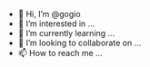 - 👋 Hi, I’m @gogio
- 👀 I’m interested in ...
- 🌱 I’m currently learning ...
- 💞️ I’m looking to collaborate on ...
- 📫 How to reach me ...

<!---
gogio/gogio is a ✨ special ✨ repository because its `README.md` (this file) appears on your GitHub profile.
You can click the Preview link to take a look at your changes.
--->
